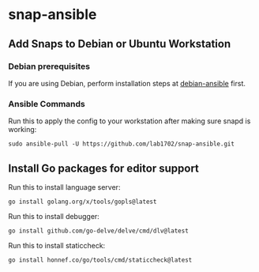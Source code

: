 # snap-ansible

## Add Snaps to Debian or Ubuntu Workstation

### Debian prerequisites

If you are using Debian, perform installation steps at [debian-ansible](https://github.com/lab1702/debian-ansible) first.

### Ansible Commands

Run this to apply the config to your workstation after making sure snapd is working:

    sudo ansible-pull -U https://github.com/lab1702/snap-ansible.git

## Install Go packages for editor support

Run this to install language server:

    go install golang.org/x/tools/gopls@latest

Run this to install debugger:

    go install github.com/go-delve/delve/cmd/dlv@latest

Run this to install staticcheck:

    go install honnef.co/go/tools/cmd/staticcheck@latest
